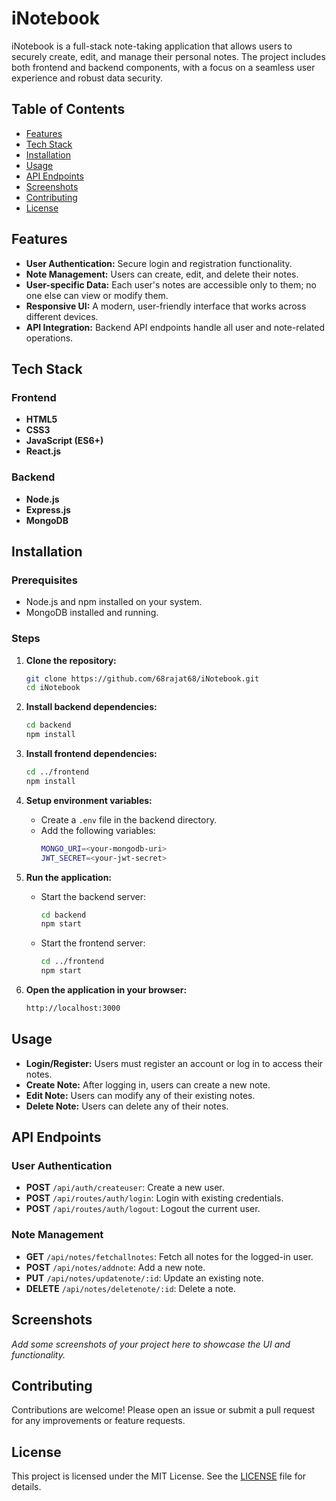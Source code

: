 
# iNotebook

iNotebook is a full-stack note-taking application that allows users to securely create, edit, and manage their personal notes. The project includes both frontend and backend components, with a focus on a seamless user experience and robust data security.

## Table of Contents

- [Features](#features)
- [Tech Stack](#tech-stack)
- [Installation](#installation)
- [Usage](#usage)
- [API Endpoints](#api-endpoints)
- [Screenshots](#screenshots)
- [Contributing](#contributing)
- [License](#license)

## Features

- **User Authentication:** Secure login and registration functionality.
- **Note Management:** Users can create, edit, and delete their notes.
- **User-specific Data:** Each user's notes are accessible only to them; no one else can view or modify them.
- **Responsive UI:** A modern, user-friendly interface that works across different devices.
- **API Integration:** Backend API endpoints handle all user and note-related operations.

## Tech Stack

### Frontend
- **HTML5**
- **CSS3**
- **JavaScript (ES6+)**
- **React.js**

### Backend
- **Node.js**
- **Express.js**
- **MongoDB**

## Installation

### Prerequisites
- Node.js and npm installed on your system.
- MongoDB installed and running.

### Steps
1. **Clone the repository:**
    ```bash
    git clone https://github.com/68rajat68/iNotebook.git
    cd iNotebook
    ```

2. **Install backend dependencies:**
    ```bash
    cd backend
    npm install
    ```

3. **Install frontend dependencies:**
    ```bash
    cd ../frontend
    npm install
    ```

4. **Setup environment variables:**
    - Create a `.env` file in the backend directory.
    - Add the following variables:
      ```bash
      MONGO_URI=<your-mongodb-uri>
      JWT_SECRET=<your-jwt-secret>
      ```

5. **Run the application:**
    - Start the backend server:
      ```bash
      cd backend
      npm start
      ```
    - Start the frontend server:
      ```bash
      cd ../frontend
      npm start
      ```

6. **Open the application in your browser:**
    ```bash
    http://localhost:3000
    ```

## Usage

- **Login/Register:** Users must register an account or log in to access their notes.
- **Create Note:** After logging in, users can create a new note.
- **Edit Note:** Users can modify any of their existing notes.
- **Delete Note:** Users can delete any of their notes.

## API Endpoints

### User Authentication
- **POST** `/api/auth/createuser`: Create a new user.
- **POST** `/api/routes/auth/login`: Login with existing credentials.
- **POST** `/api/routes/auth/logout`: Logout the current user.

### Note Management
- **GET** `/api/notes/fetchallnotes`: Fetch all notes for the logged-in user.
- **POST** `/api/notes/addnote`: Add a new note.
- **PUT** `/api/notes/updatenote/:id`: Update an existing note.
- **DELETE** `/api/notes/deletenote/:id`: Delete a note.

## Screenshots

_Add some screenshots of your project here to showcase the UI and functionality._

## Contributing

Contributions are welcome! Please open an issue or submit a pull request for any improvements or feature requests.

## License

This project is licensed under the MIT License. See the [LICENSE](LICENSE) file for details.
